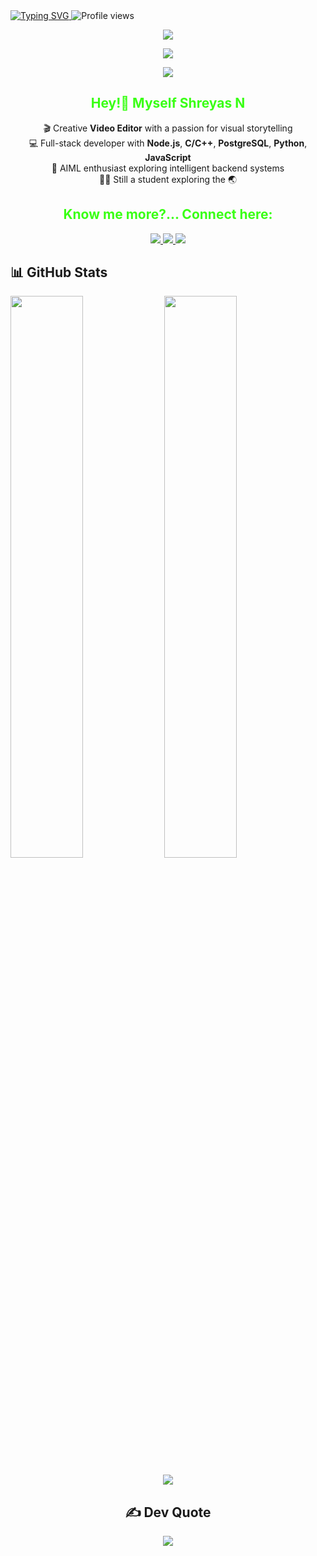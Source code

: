 <!-- 🌟 Shreyas Naik | Neon Green Typing Animation + Clean Layout -->

<a href="https://git.io/typing-svg">
  <img src="https://readme-typing-svg.demolab.com?font=Fira+Code&weight=600&size=22&duration=2000&pause=800&color=39FF14&center=false&vCenter=true&width=650&lines=Wanna+know+me%3F...;I+am+a+Backend+Engineer;An+AIML+Enthusiast;And+also+a+Video+Editor" alt="Typing SVG" />
</a>

<img src="https://komarev.com/ghpvc/?username=aditzz073&style=flat-square&color=7f5af0" alt="Profile views" />

<p align="center">
  <img src="https://skillicons.dev/icons?i=python,nodejs,js&theme=dark" />
</p>

<p align="center">
  <img src="https://skillicons.dev/icons?i=express,html,css,bootstrap,mongodb&theme=dark" />
</p>

<p align="center">
  <img src="https://skillicons.dev/icons?i=docker,git,github,postgres,c,cpp&theme=dark" />
</p>

<div align="center">

<h2><span style="color:#39FF14">Hey!👋 Myself Shreyas N</span></h2>

🎬 Creative <strong>Video Editor</strong> with a passion for visual storytelling  
💻 Full-stack developer with <strong>Node.js</strong>, <strong>C/C++</strong>, <strong>PostgreSQL</strong>, <strong>Python</strong>, <strong>JavaScript</strong>  
🤖 AIML enthusiast exploring intelligent backend systems  
🧑‍🎓 Still a student exploring the 🌏

<h2><span style="color:#39FF14">Know me more?... Connect here:</span></h2>

<a href="https://www.instagram.com/shreyas__n?igsh=MW0yZ2trazV4cXZvYw==">
  <img src="https://img.shields.io/badge/Instagram-%23E4405F?style=for-the-badge&logo=instagram&logoColor=white" />
</a>
<a href="https://www.linkedin.com/in/shreyas-naik-44717b332">
  <img src="https://img.shields.io/badge/LinkedIn-%230077B5?style=for-the-badge&logo=linkedin&logoColor=white" />
</a>
<a href="mailto:shreyasnaik81@gamil.com">
  <img src="https://img.shields.io/badge/Gmail-D14836?style=for-the-badge&logo=gmail&logoColor=white" />
</a>

</div>

## 📊 GitHub Stats

<img src="https://github-readme-stats.vercel.app/api?username=ShreyasN707&show_icons=true&theme=radical&hide_border=true" width="48%" />
<img src="https://github-readme-stats.vercel.app/api/top-langs/?username=ShreyasN707&layout=donut&theme=radical&hide_border=true" width="48%" />

<p align="center">
  <img src="https://github-readme-activity-graph.cyclic.app/graph?username=ShreyasN707&bg_color=0d1117&color=39FF14&line=39FF14&point=ffffff&area=true&hide_border=true"/>
</p>

<div align="center">

## ✍️ Dev Quote

<img src="https://quotes-github-readme.vercel.app/api?type=horizontal&theme=gruvbox" />

</div>
